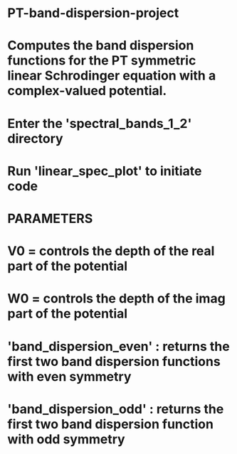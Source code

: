 # PT-band-dispersion-project
# Computes the band dispersion functions for the PT symmetric linear Schrodinger equation with a complex-valued potential.

# Enter the 'spectral_bands_1_2' directory
# Run 'linear_spec_plot' to initiate code

# PARAMETERS
# V0 = controls the depth of the real part of the potential
# W0 = controls the depth of the imag part of the potential

# 'band_dispersion_even' : returns the first two band dispersion functions with even symmetry
# 'band_dispersion_odd'  : returns the first two band dispersion function with odd symmetry
